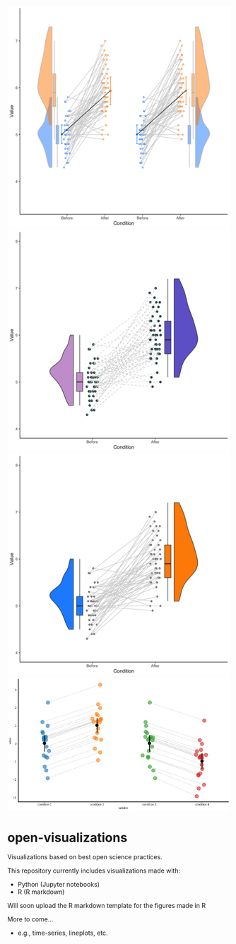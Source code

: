 ![Raincloud example](raincloud_extended_repmes_complete.png)
![Raincloud example2](raincloud_extended_dashed.png)
![Raincloud example2](raincloud_extended_blue&orange.png)
![Raincloud example2](example_jitter.png)


# open-visualizations
Visualizations based on best open science practices.

This repository currently includes visualizations made with:
- Python (Jupyter notebooks)
- R (R markdown)

Will soon upload the R markdown template for the figures made in R

More to come... 
- e.g., time-series, lineplots, etc.
 
